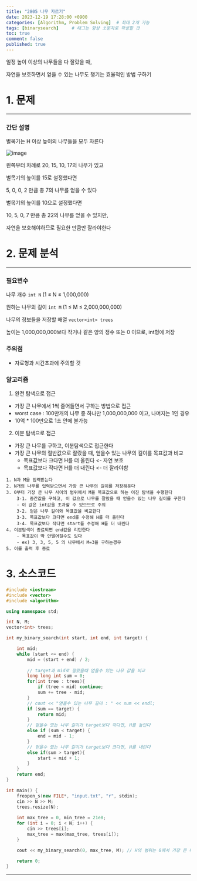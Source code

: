 ```yaml
---
title: "2805 나무 자르기"
date: 2023-12-19 17:28:00 +0900
categories: [Algorithm, Problem Solving]  # 최대 2개 가능
tags: [binarysearch]     # 태그는 항상 소문자로 작성할 것
toc: true
comment: false
published: true
---
```


일정 높이 이상의 나무들을 다 잘랐을 때,

자연을 보호하면서 얻을 수 있는 나무도 챙기는 효율적인 방법 구하기

# 1. 문제
---
### 간단 설명
벌목기는 H 이상 높이의 나무들을 모두 자른다

![image](https://github.com/jinhg0214/jinhg0214.github.io/assets/70011316/59969879-8f10-406b-862a-cd5840d4dcf6)

왼쪽부터 차례로 20, 15, 10, 17의 나무가 있고

벌목기의 높이를 15로 설정했다면

5, 0, 0, 2 만큼 총 7의 나무를 얻을 수 있다

벌목기의 높이를 10으로 설정했다면

10, 5, 0, 7 만큼 총 22의 나무를 얻을 수 있지만,

자연을 보호해야하므로 필요한 만큼만 잘라야한다


# 2. 문제 분석
---
### 필요변수
나무 개수 `int N` (1 ≤ N ≤ 1,000,000)

원하는 나무의 길이 `int M` (1 ≤ M ≤ 2,000,000,000)

나무의 정보들을 저장할 배열 `vector<int> trees` 

높이는 1,000,000,000보다 작거나 같은 양의 정수 또는 0 이므로, int형에 저장

### 주의점
- 자료형과 시간초과에 주의할 것

### 알고리즘
1. 완전 탐색으로 접근
- 가장 큰 나무에서 1씩 줄어들면서 구하는 방법으로 접근
- worst case : 100만개의 나무 중 하나만 1,000,000,000 이고, 나머지는 1인 경우
- 10억 * 100만으로 1초 안에 불가능

2. 이분 탐색으로 접근 
- 가장 큰 나무를 구하고, 이분탐색으로 접근한다
- 가장 큰 나무의 절반값으로 잘랐을 때, 얻을수 있는 나무의 길이를 목표값과 비교
	- 목표값보다 크다면 H를 더 올린다 <- 자연 보호
    - 목표값보다 작다면 H를 더 내린다 <- 더 잘라야함

```
1. N과 M을 입력받는다
2. N개의 나무를 입력받으면서 가장 큰 나무의 길이를 저장해둔다
3. 0부터 가장 큰 나무 사이의 범위에서 M을 목표값으로 하는 이진 탐색을 수행한다
    3-1. 중간값을 구하고, 이 값으로 나무를 잘랐을 때 얻을수 있는 나무 길이를 구한다
    - 이 값은 int값을 초과할 수 있으므로 주의
    3-2. 얻은 나무 길이와 목표값을 비교한다
    3-3. 목표값보다 크다면 end를 수정해 H를 더 올린다
    3-4. 목표값보다 작다면 start를 수정해 H를 더 내린다
4. 이분탐색이 종료되면 end값을 리턴한다
    - 목표값이 딱 안떨어질수도 있다
    - ex) 3, 3, 5, 5 의 나무에서 M=3을 구하는경우 
5. 이를 출력 후 종료
```

# 3. 소스코드

```cpp
#include <iostream>
#include <vector>
#include <algorithm>

using namespace std;

int N, M;
vector<int> trees;

int my_binary_search(int start, int end, int target) {

	int mid;
	while (start <= end) {
		mid = (start + end) / 2;
		
		// target과 mid로 잘랐을때 얻을수 있는 나무 값을 비교
		long long int sum = 0;
		for(int tree : trees){
			if (tree < mid) continue;
			sum += tree - mid;
		}
		// cout << "얻을수 있는 나무 길이 : " << sum << endl;
		if (sum == target) {
			return mid;
		}
		// 얻을수 있는 나무 길이가 target보다 작다면, H를 높인다 
		else if (sum < target) {
			end = mid - 1;
		}
		// 얻을수 있는 나무 길이가 target보다 크다면, H를 내린다 
		else if(sum > target){
			start = mid + 1;
		}
	}
	return end;
}

int main() {
	freopen_s(new FILE*, "input.txt", "r", stdin);
	cin >> N >> M;
	trees.resize(N);
	
	int max_tree = 0, min_tree = 21e8;
	for (int i = 0; i < N; i++) {
		cin >> trees[i];
		max_tree = max(max_tree, trees[i]);
	}

	cout << my_binary_search(0, max_tree, M); // H의 범위는 0에서 가장 큰 나무 까지다 

	return 0;
}
```
---
